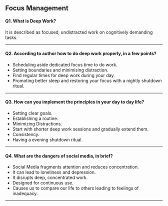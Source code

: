 ## __Focus Management__

#### Q1. What is Deep Work?
It is described as focused, undistracted work on cognitively demanding tasks.

---

#### Q2. According to author how to do deep work properly, in a few points?
 - Scheduling aside dedicated focus time to do work.
 - Setting boundaries and minimising distraction.
 - Find regular times for deep work during your day.
 - Promoting better sleep and restoring your focus with a nightly shutdown ritual.

---

#### Q3. How can you implement the principles in your day to day life?
 - Setting clear goals.
 - Establishing a routine.
 - Minimizing Distractions.
 - Start with shorter deep work sessions and gradually extend them.
 - Consistency.
 - Having a evening shutdown ritual.

---

#### Q4. What are the dangers of social media, in brief?
 - Social Media fragments attention and reduces concentration.
 - It can lead to loneliness and depression. 
 - It disrupts deep, concentrated work.
 - Designed for continuous use.
 - Causes us to compare our life to others leading to feelings of inadequacy.

---



